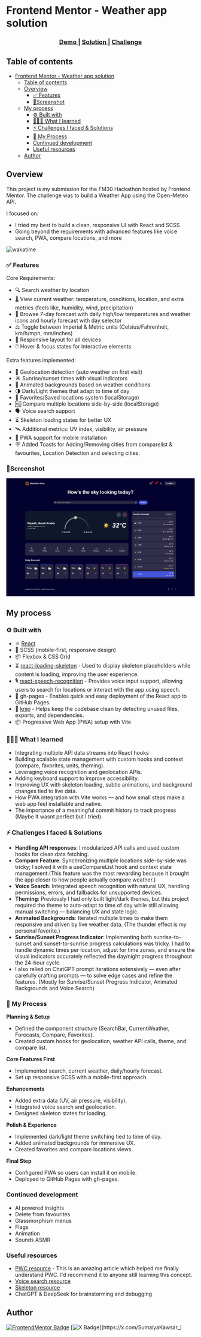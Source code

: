 # Frontend Mentor - Weather app solution

 
<div align="center">
  <h3>
    <a href="https://sumaiyakawsar.github.io/weather-app-challenge/">
      Demo
    </a>
    <span> | </span>
    <a href="https://github.com/sumaiyakawsar/weather-app-challenge/">
      Solution
    </a>
    <span> | </span>
    <a href="https://www.frontendmentor.io/challenges/weather-app-K1FhddVm49">
      Challenge
    </a>
  </h3>
</div>
 
 

## Table of contents

- [Frontend Mentor - Weather app solution](#frontend-mentor---weather-app-solution)
  - [Table of contents](#table-of-contents)
  - [Overview](#overview)
    - [✅ Features](#-features)
    - [📔Screenshot](#screenshot)
  - [My process](#my-process)
    - [⚙️ Built with](#️-built-with)
    - [👩🏻‍🎓 What I learned](#-what-i-learned)
    - [⚡ Challenges I faced \& Solutions](#-challenges-i-faced--solutions)
    - [🧩 My Process](#-my-process)
    - [Continued development](#continued-development)
    - [Useful resources](#useful-resources)
  - [Author](#author)

 
## Overview
This project is my submission for the FM30 Hackathon hosted by Frontend Mentor. The challenge was to build a Weather App using the Open-Meteo API. 

I focused on:
- I tried my best to build a clean, responsive UI with React and SCSS
- Going beyond the requirements with advanced features like voice search, PWA, compare locations, and more
 
![wakatime](https://wakatime.com/badge/github/sumaiyakawsar/weather-app-challenge.svg)
 
### ✅ Features

Core Requirements:
- 🔍 Search weather by location
- 🌡️ View current weather: temperature, conditions, location, and extra metrics (feels like, humidity, wind, precipitation)
- 📅 Browse 7-day forecast with daily high/low temperatures and weather icons and hourly forecast with day selector
- ⚖️ Toggle between Imperial & Metric units (Celsius/Fahrenheit, km/h/mph, mm/inches)
- 📱 Responsive layout for all devices
- 🖱️ Hover & focus states for interactive elements

Extra features implemented:
- 📍 Geolocation detection (auto weather on first visit)
- ☀️ Sunrise/sunset times with visual indicators
- 🌈 Animated backgrounds based on weather conditions
- 🌗 Dark/Light themes that adapt to time of day
- 💾 Favorites/Saved locations system (localStorage)
- 🆚 Compare multiple locations side-by-side (localStorage)
- 🗣️ Voice search support
- ⏳ Skeleton loading states for better UX
- 🛰️ Additional metrics: UV index, visibility, air pressure
- 📲 PWA support for mobile installation
- 🪧 Added Toasts for Adding/Removing cities from comparelist & favourites, Location Detection and selecting cities. 

### 📔Screenshot

![](./Screenshot.png)


## My process

### ⚙️ Built with
- ⚛️ [React](https://reactjs.org/)
- 🎨 SCSS (mobile-first, responsive design)
- 📦 Flexbox & CSS Grid 
- ⏳ [react-loading-skeleton](https://github.com/dvtng/react-loading-skeleton#readme) - Used to display skeleton placeholders while content is loading, improving the user experience.
- 🎙️ [react-speech-recognition](https://github.com/JamesBrill/react-speech-recognition) - Provides voice input support, allowing users to search for locations or interact with the app using speech.
- 🚀 gh-pages - Enables quick and easy deployment of the React app to GitHub Pages.
- 🧹 [knip](https://knip.dev/) - Helps keep the codebase clean by detecting unused files, exports, and dependencies.
- 📦 Progressive Web App (PWA) setup with Vite


### 👩🏻‍🎓 What I learned
- Integrating multiple API data streams into React hooks
- Building scalable state management with custom hooks and context (compare, favorites, units, theming).
- Leveraging voice recognition and geolocation APIs.
- Adding keyboard support to improve accessibility.
- Improving UX with skeleton loading, subtle animations, and background changes tied to live data.
- How PWA integration with Vite works — and how small steps make a web app feel installable and native.
- The importance of a meaningful commit history to track progress (Maybe It wasnt perfect but I tried).
  
### ⚡ Challenges I faced & Solutions
- **Handling API responses**: I modularized API calls and used custom hooks for clean data fetching.
- **Compare Feature**: Synchronizing multiple locations side-by-side was tricky; I solved it with a useCompareList hook and context state management.(This feature was the most rewarding because it brought the app closer to how people actually compare weather.)
- **Voice Search**: Integrated speech recognition with natural UX, handling permissions, errors, and fallbacks for unsupported devices.  
- **Theming**: Previously I had only built light/dark themes, but this project required the theme to auto-adapt to time of day while still allowing manual switching — balancing UX and state logic.
- **Animated Backgrounds**: Iterated multiple times to make them responsive and driven by live weather data. (The thunder effect is my personal favorite.) 
- **Sunrise/Sunset Progress Indicator**: Implementing both sunrise-to-sunset and sunset-to-sunrise progress calculations was tricky. I had to handle dynamic times per location, adjust for time zones, and ensure the visual indicators accurately reflected the day/night progress throughout the 24-hour cycle. 
- I also relied on ChatGPT prompt iterations extensively — even after carefully crafting prompts — to solve edge cases and refine the features. (Mostly for Sunrise/Sunset Progress Indicator, Animated Backgrounds and Voice Search) 

### 🧩 My Process

**Planning & Setup**
- Defined the component structure (SearchBar, CurrentWeather, Forecasts, Compare, Favorites).
- Created custom hooks for geolocation, weather API calls, theme, and compare list.

**Core Features First**
- Implemented search, current weather, daily/hourly forecast.
- Set up responsive SCSS with a mobile-first approach.

**Enhancements**
- Added extra data (UV, air pressure, visibility).
- Integrated voice search and geolocation.
- Designed skeleton states for loading.

**Polish & Experience**
- Implemented dark/light theme switching tied to time of day.
- Added animated backgrounds for immersive UX.
- Created favorites and compare locations views.

**Final Step**
- Configured PWA so users can install it on mobile.
- Deployed to GitHub Pages with gh-pages.

### Continued development
- AI powered insights
- Delete from favourites
- Glassmorphism menus
- Flags
- Animation
- Sounds ASMR

### Useful resources
- [PWC resource](https://dev.to/hamdankhan364/simplifying-progressive-web-app-pwa-development-with-vite-a-beginners-guide-38cf) - This is an amazing article which helped me finally understand PWC. I'd recommend it to anyone still learning this concept.
- [Voice search resource](https://www.youtube.com/watch?v=xJ_V55awyIo)
- [Skeleton resource](https://www.youtube.com/watch?v=g74Q0wRc6BQ&t=63s)
- ChatGPT & DeepSeek for brainstorming and debugging

## Author

<!-- - Website - [Add your name here](https://www.your-site.com) -->
[![FrontendMentor Badge](https://img.shields.io/badge/-_SumaiyaKawsar_-3F54A3?style=plastic&labelColor=3F54A3&logo=frontend-mentor&logoColor=white&link=https://www.frontendmentor.io/profile/sumaiyakawsar)](https://www.frontendmentor.io/profile/sumaiyakawsar) [![X Badge](https://img.shields.io/badge/-_SumaiyaKawsar_-black?style=plastic&labelColor=black&logo=X&logoColor=white&link=https://x.com/SumaiyaKawsar_)](https://x.com/SumaiyaKawsar_)
